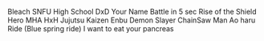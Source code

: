 Bleach
SNFU
High School DxD
Your Name
Battle in 5 sec
Rise of the Shield Hero
MHA
HxH
Jujutsu Kaizen
Enbu
Demon Slayer
ChainSaw Man
Ao haru Ride (Blue spring ride)
I want to eat your pancreas
